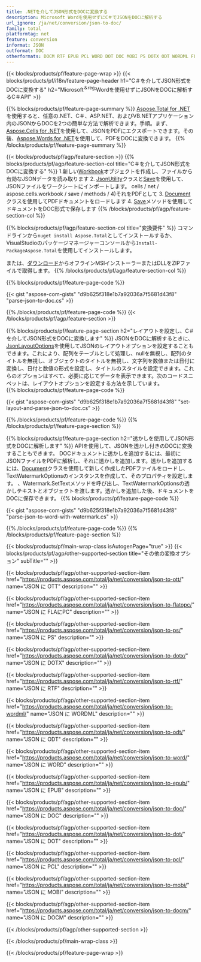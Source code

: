 ```yaml
---
title: .NETを介してJSON形式をDOCに変換する
description: Microsoft Wordを使用せずにC＃でJSONをDOCに解析する
url_ignore: /ja/net/conversion/json-to-doc/
family: total
platformtag: net
feature: conversion
informat: JSON
outformat: DOC
otherformats: DOCM RTF EPUB PCL WORD DOT DOC MOBI PS DOTX ODT WORDML FLATOPC OTT
---
```

{{< blocks/products/pf/feature-page-wrap >}}
{{< blocks/products/pf/i18n/feature-page-header h1="C＃を介してJSON形式をDOCに変換する" h2="Microsoft<sup>＆reg;</sup>Wordを使用せずにJSONをDOCに解析するC＃API" >}}

{{% blocks/products/pf/feature-page-summary %}}
[Aspose.Total for .NET](https://products.aspose.com/total/net/)を使用すると、任意の.NET、C＃、ASP.NET、およびVB.NETアプリケーション内のJSONからDOCを2つの簡単な方法で解析できます。手順。まず、[Aspose.Cells for .NET](https://products.aspose.com/cells/net/)を使用して、JSONをPDFにエクスポートできます。その後、[Aspose.Words for .NET](https://products.aspose.com/words/net/)を使用して、PDFをDOCに変換できます。
{{% /blocks/products/pf/feature-page-summary  %}}

{{< blocks/products/pf/agp/feature-section >}}
{{% blocks/products/pf/agp/feature-section-col title="C＃を介してJSON形式をDOCに変換する" %}}
1.新しい[Workbook](https://reference.aspose.com/cells/net/aspose.cells/workbook)オブジェクトを作成し、ファイルから有効なJSONデータを読み取ります
2. [JsonUtility](https://reference.aspose.com/cells/net/aspose.cells.utility/jsonutility)クラスと[Save](https://reference.aspose.com/)を使用して、JSONファイルをワークシートにインポートします。 cells / net / aspose.cells.workbook / save / methods / 4)それをPDFとして
3. [Document](https://reference.aspose.com/words/net/aspose.words/document)クラスを使用してPDFドキュメントをロードします
4. [Save](https://reference.aspose.com/words/net/aspose.words.document/save/methods/3)メソッドを使用してドキュメントをDOC形式で保存します
{{% /blocks/products/pf/agp/feature-section-col %}}

{{% blocks/products/pf/agp/feature-section-col title="変換要件" %}}
コマンドラインから```nuget install Aspose.Total```としてインストールするか、VisualStudioのパッケージマネージャーコンソールから```Install-PackageAspose.Total```を使用してインストールします。

または、[ダウンロード](https://releases.aspose.com/total/net)からオフラインMSIインストーラーまたはDLLをZIPファイルで取得します。
{{% /blocks/products/pf/agp/feature-section-col %}}

{{% blocks/products/pf/feature-page-code %}}

{{< gist "aspose-com-gists" "d9b625f318e1b7a92036a7f5681d43f8" "parse-json-to-doc.cs" >}}


{{% /blocks/products/pf/feature-page-code %}}
{{< /blocks/products/pf/agp/feature-section >}}

{{% blocks/products/pf/feature-page-section  h2="レイアウトを設定し、C＃を介してJSON形式をDOCに変換します" %}}
JSONをDOCに解析するときに、[JsonLayoutOptions](https://reference.aspose.com/cells/net/aspose.cells.utility/jsonlayoutoptions)を使用してJSONのレイアウトオプションを設定することもできます。これにより、配列をテーブルとして処理し、nullを無視し、配列のタイトルを無視し、オブジェクトのタイトルを無視し、文字列を数値または日付に変換し、日付と数値の形式を設定し、タイトルのスタイルを設定できます。これらのオプションはすべて、必要に応じてデータを表示できます。次のコードスニペットは、レイアウトオプションを設定する方法を示しています。  
{{% blocks/products/pf/feature-page-code %}}

{{< gist "aspose-com-gists" "d9b625f318e1b7a92036a7f5681d43f8" "set-layout-and-parse-json-to-doc.cs" >}}

{{% /blocks/products/pf/feature-page-code  %}}
{{% /blocks/products/pf/feature-page-section %}}

{{% blocks/products/pf/feature-page-section  h2="透かしを使用してJSON形式をDOCに解析します" %}}
APIを使用して、JSONを透かし付きのDOCに変換することもできます。 DOCドキュメントに透かしを追加するには、最初にJSONファイルをPDFに解析し、それに透かしを追加します。透かしを追加するには、[Document](https://reference.aspose.com/words/net/aspose.words/document)クラスを使用して新しく作成したPDFファイルをロードし、TextWatermarkOptionsのインスタンスを作成して、そのプロパティを設定します。 、Watermark.SetTextメソッドを呼び出し、TextWatermarkOptionsの透かしテキストとオブジェクトを渡します。透かしを追加した後、ドキュメントをDOCに保存できます。 
{{% blocks/products/pf/feature-page-code %}}

{{< gist "aspose-com-gists" "d9b625f318e1b7a92036a7f5681d43f8" "parse-json-to-word-with-watermark.cs" >}}

{{% /blocks/products/pf/feature-page-code  %}}
{{% /blocks/products/pf/feature-page-section %}}

{{< blocks/products/pf/main-wrap-class isAutogenPage="true" >}}
{{< blocks/products/pf/agp/other-supported-section title="その他の変換オプション" subTitle="" >}}

{{< blocks/products/pf/agp/other-supported-section-item href="https://products.aspose.com/total/ja/net/conversion/json-to-ott/" name="JSON に OTT" description="" >}}

{{< blocks/products/pf/agp/other-supported-section-item href="https://products.aspose.com/total/ja/net/conversion/json-to-flatopc/" name="JSON に FLAにPC" description="" >}}

{{< blocks/products/pf/agp/other-supported-section-item href="https://products.aspose.com/total/ja/net/conversion/json-to-ps/" name="JSON に PS" description="" >}}

{{< blocks/products/pf/agp/other-supported-section-item href="https://products.aspose.com/total/ja/net/conversion/json-to-dotx/" name="JSON に DOTX" description="" >}}

{{< blocks/products/pf/agp/other-supported-section-item href="https://products.aspose.com/total/ja/net/conversion/json-to-rtf/" name="JSON に RTF" description="" >}}

{{< blocks/products/pf/agp/other-supported-section-item href="https://products.aspose.com/total/ja/net/conversion/json-to-wordml/" name="JSON に WORDML" description="" >}}

{{< blocks/products/pf/agp/other-supported-section-item href="https://products.aspose.com/total/ja/net/conversion/json-to-odt/" name="JSON に ODT" description="" >}}

{{< blocks/products/pf/agp/other-supported-section-item href="https://products.aspose.com/total/ja/net/conversion/json-to-word/" name="JSON に WORD" description="" >}}

{{< blocks/products/pf/agp/other-supported-section-item href="https://products.aspose.com/total/ja/net/conversion/json-to-epub/" name="JSON に EPUB" description="" >}}

{{< blocks/products/pf/agp/other-supported-section-item href="https://products.aspose.com/total/ja/net/conversion/json-to-doc/" name="JSON に DOC" description="" >}}

{{< blocks/products/pf/agp/other-supported-section-item href="https://products.aspose.com/total/ja/net/conversion/json-to-dot/" name="JSON に DOT" description="" >}}

{{< blocks/products/pf/agp/other-supported-section-item href="https://products.aspose.com/total/ja/net/conversion/json-to-pcl/" name="JSON に PCL" description="" >}}

{{< blocks/products/pf/agp/other-supported-section-item href="https://products.aspose.com/total/ja/net/conversion/json-to-mobi/" name="JSON に MOBI" description="" >}}

{{< blocks/products/pf/agp/other-supported-section-item href="https://products.aspose.com/total/ja/net/conversion/json-to-docm/" name="JSON に DOCM" description="" >}}



{{< /blocks/products/pf/agp/other-supported-section >}}

{{< /blocks/products/pf/main-wrap-class >}}

{{< /blocks/products/pf/feature-page-wrap >}}